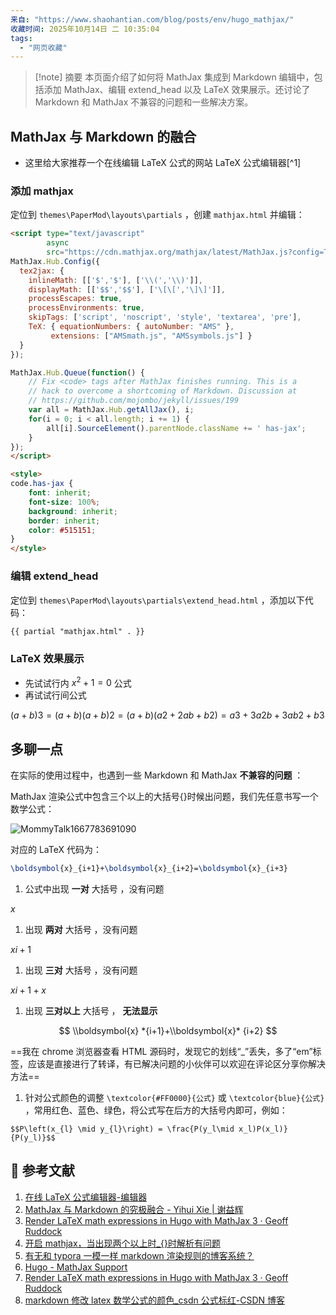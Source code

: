 ```yaml
---
来自: "https://www.shaohantian.com/blog/posts/env/hugo_mathjax/"
收藏时间: 2025年10月14日 二 10:35:04
tags:
  - "网页收藏"
---
```

> [!note] 摘要
> 本页面介绍了如何将 MathJax 集成到 Markdown 编辑中，包括添加 MathJax、编辑 extend_head 以及 LaTeX 效果展示。还讨论了 Markdown 和 MathJax 不兼容的问题和一些解决方案。


## MathJax 与 Markdown 的融合

- 这里给大家推荐一个在线编辑 LaTeX 公式的网站 LaTeX 公式编辑器\[^1\]

### 添加 mathjax

定位到 `themes\PaperMod\layouts\partials` ，创建 `mathjax.html` 并编辑：

```html
<script type="text/javascript"
        async
        src="https://cdn.mathjax.org/mathjax/latest/MathJax.js?config=TeX-AMS-MML_HTMLorMML">
MathJax.Hub.Config({
  tex2jax: {
    inlineMath: [['$','$'], ['\\(','\\)']],
    displayMath: [['$$','$$'], ['\[\[','\]\]']],
    processEscapes: true,
    processEnvironments: true,
    skipTags: ['script', 'noscript', 'style', 'textarea', 'pre'],
    TeX: { equationNumbers: { autoNumber: "AMS" },
         extensions: ["AMSmath.js", "AMSsymbols.js"] }
  }
});

MathJax.Hub.Queue(function() {
    // Fix <code> tags after MathJax finishes running. This is a
    // hack to overcome a shortcoming of Markdown. Discussion at
    // https://github.com/mojombo/jekyll/issues/199
    var all = MathJax.Hub.getAllJax(), i;
    for(i = 0; i < all.length; i += 1) {
        all[i].SourceElement().parentNode.className += ' has-jax';
    }
});
</script>

<style>
code.has-jax {
    font: inherit;
    font-size: 100%;
    background: inherit;
    border: inherit;
    color: #515151;
}
</style>
```

### 编辑 extend\_head

定位到 `themes\PaperMod\layouts\partials\extend_head.html` ，添加以下代码：

```html
{{ partial "mathjax.html" . }}
```

### LaTeX 效果展示

- 先试试行内 $x^2 +1 = 0$ 公式
- 再试试行间公式

$(a+b)3=(a+b)(a+b)2=(a+b)(a2+2ab+b2)=a3+3a2b+3ab2+b3$

## 多聊一点

在实际的使用过程中，也遇到一些 Markdown 和 MathJax **不兼容的问题** ：

MathJax 渲染公式中包含三个以上的大括号{}时候出问题，我们先任意书写一个数学公式：

![MommyTalk1667783691090](https://cdn.jsdelivr.net/gh/ShaohanTian/MyBlog/img/202211070914685.svg)

对应的 LaTeX 代码为：

```tex
\boldsymbol{x}_{i+1}+\boldsymbol{x}_{i+2}=\boldsymbol{x}_{i+3}
```
1. 公式中出现 **一对** 大括号 ，没有问题

$x$

1. 出现 **两对** 大括号 ，没有问题

$xi+1$

1. 出现 **三对** 大括号 ，没有问题

$xi+1+x$

1. 出现 **三对以上** 大括号 ， **无法显示**

$$ \\boldsymbol{x} *{i+1}+\\boldsymbol{x}* {i+2} $$

==我在 chrome 浏览器查看 HTML 源码时，发现它的划线“\_”丢失，多了“em”标签，应该是直接进行了转译，有已解决问题的小伙伴可以欢迎在评论区分享你解决方法==

1. 针对公式颜色的调整 `\textcolor{#FF0000}{公式}` 或 `\textcolor{blue}{公式}` ，常用红色、蓝色、绿色，将公式写在后方的大括号内即可，例如：
```fallback
$$P\left(x_{l} \mid y_{l}\right) = \frac{P(y_l\mid x_l)P(x_l)}{P(y_l)}$$
```

## 📖 参考文献

1. [在线 LaTeX 公式编辑器-编辑器](https://www.latexlive.com/)
2. [MathJax 与 Markdown 的究极融合 - Yihui Xie | 谢益辉](https://yihui.org/cn/2017/04/mathjax-markdown/)
3. [Render LaTeX math expressions in Hugo with MathJax 3 · Geoff Ruddock](https://geoffruddock.com/math-typesetting-in-hugo/)
4. [开启 mathjax，当出现两个以上时\_{}时解析有问题](https://github.com/olOwOlo/hugo-theme-even/issues/40)
5. [有无和 typora 一模一样 markdown 渲染规则的博客系统？](https://www.v2ex.com/t/725896)
6. [Hugo - MathJax Support](https://bwaycer.github.io/hugo_tutorial.hugo/tutorials/mathjax/)
7. [Render LaTeX math expressions in Hugo with MathJax 3 · Geoff Ruddock](https://geoffruddock.com/math-typesetting-in-hugo/)
8. [markdown 修改 latex 数学公式的颜色\_csdn 公式标红-CSDN 博客](https://blog.csdn.net/iteapoy/article/details/112846367)